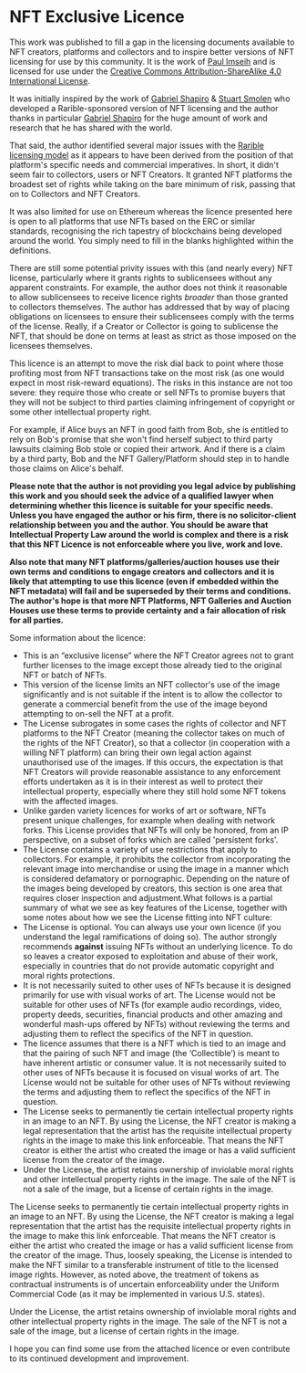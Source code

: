 # NFT Exclusive Licence

This work was published to fill a gap in the licensing documents available to NFT creators, platforms and collectors and to inspire better versions of NFT licensing for use by this community. It is the work of [Paul Imseih](https://www.linkedin.com/in/pimseih/) and is licensed for use under the [Creative Commons Attribution-ShareAlike 4.0 International License](https://creativecommons.org/licenses/by-sa/4.0/).

It was initially inspired by the work of  [Gabriel Shapiro](https://twitter.com/lex_node) & [Stuart Smolen](https://bsvlaw.com/team/stuart-smolen-partner/) who developed a Rarible-sponsored version of NFT licensing and the author thanks in particular [Gabriel Shapiro](https://twitter.com/lex_node) for the huge amount of work and research that he has shared with the world.

That said, the author identified several major issues with the [Rarible licensing model](https://github.com/rariblecom/nft-license) as it appears to have been derived from the position of that platform's specific needs and commercial imperatives. In short, it didn't seem fair to collectors, users or NFT Creators. It granted NFT platforms the broadest set of rights while taking on the bare minimum of risk, passing that on to Collectors and NFT Creators.

It was also limited for use on Ethereum whereas the licence presented here is open to all platforms that use NFTs based on the ERC or similar standards, recognising the rich tapestry of blockchains being developed around the world. You simply need to fill in the blanks highlighted within the definitions.

There are still some potential privity issues with this (and nearly every) NFT license, particularly where it grants rights to sublicensees without any apparent constraints. For example, the author does not think it reasonable to allow sublicensees to receive licence rights *broader* than those granted to collectors themselves. The author has addressed that by way of placing obligations on licensees to ensure their sublicensees comply with the terms of the license. Really, if a Creator or Collector is going to sublicense the NFT, that should be done on terms at least as strict as those imposed on the licensees themselves.

This licence is an attempt to move the risk dial back to point where those profiting most from NFT transactions take on the most risk (as one would expect in most risk-reward equations). The risks in this instance are not too severe: they require those who create or sell NFTs to promise buyers that they will not be subject to third parties claiming infringement of copyright or some other intellectual property right.

For example, if Alice buys an NFT in good faith from Bob, she is entitled to rely on Bob's promise that she won't find herself subject to third party lawsuits claiming Bob stole or copied their artwork. And if there is a claim by a third party, Bob and the NFT Gallery/Platform should step in to handle those claims on Alice's behalf.

**Please note that the author is not providing you legal advice by publishing this work and you should seek the advice of a qualified lawyer when determining whether this licence is suitable for your specific needs. Unless you have engaged the author or his firm, there is no solicitor-client relationship between you and the author. You should be aware that Intellectual Property Law around the world is complex and there is a risk that this NFT Licence is not enforceable where you live, work and love.**

**Also note that many NFT platforms/galleries/auction houses use their own terms and conditions to engage creators and collectors and it is likely that attempting to use this licence (even if embedded within the NFT metadata) will fail and be superseded by their terms and conditions. The author's hope is that more NFT Platforms, NFT Galleries and Auction Houses use these terms to provide certainty and a fair allocation of risk for all parties.**

Some information about the licence:

* This is an “exclusive license” where the NFT Creator agrees not to grant further licenses to the image except those already tied to the original NFT or batch of NFTs.
* This version of the license limits an NFT collector's use of the image significantly and is not suitable if the intent is to allow the collector to generate a commercial benefit from the use of the image beyond attempting to on-sell the NFT at a profit.
* The License subrogates in some cases the rights of collector and NFT platforms to the NFT Creator (meaning the collector takes on much of the rights of the NFT Creator), so that a collector (in cooperation with a willing NFT platform) can bring their own legal action against unauthorised use of the images. If this occurs, the expectation is that NFT Creators will provide reasonable assistance to any enforcement efforts undertaken as it is in their interest as well to protect their intellectual property, especially where they still hold some NFT tokens with the affected images.
* Unlike garden variety licences for works of art or software,  NFTs present unique challenges, for example when dealing with network forks. This License provides that NFTs will only be honored, from an IP perspective, on a subset of forks which are called 'persistent forks'.
* The License contains a variety of use restrictions that apply to collectors. For example, it prohibits the collector from incorporating the relevant image into merchandise or using the image in a manner which is considered defamatory or pornographic. Depending on the nature of the images being developed by creators, this section is one area that requires closer inspection and adjustment.What follows is a partial summary of what we see as key features of the License, together with some notes about how we see the License fitting into NFT culture:
* The License is optional. You can always use your own licence (if you understand the legal ramifications of doing so). The author strongly recommends **against** issuing NFTs without an underlying licence. To do so leaves a creator exposed to exploitation and abuse of their work, especially in countries that do not provide automatic copyright and moral rights protections.
* It is not necessarily suited to other uses of NFTs because it is designed primarily for use with visual works of art. The License would not be suitable for other uses of NFTs (for example audio recordings, video, property deeds, securities, financial products and other amazing and wonderful mash-ups offered by NFTs) without reviewing the terms and adjusting them to reflect the specifics of the NFT in question.
* The licence assumes that there is a NFT which is tied to an image and that the pairing of such NFT and image (the ‘Collectible’) is meant to have inherent artistic or consumer value. It is not necessarily suited to other uses of NFTs because it is focused on visual works of art. The License would not be suitable for other uses of NFTs without reviewing the terms and adjusting them to reflect the specifics of the NFT in question.
* The License seeks to permanently tie certain intellectual property rights in an image to an NFT. By using the License, the NFT creator is making a legal representation that the artist has the requisite intellectual property rights in the image to make this link enforceable. That means the NFT creator is either the artist who created the image or has a valid sufficient license from the creator of the image.
* Under the License, the artist retains ownership of inviolable moral rights and other intellectual property rights in the image. The sale of the NFT is not a sale of the image, but a license of certain rights in the image.

The License seeks to permanently tie certain intellectual property rights in an image to an NFT. By using the License, the NFT creator is making a legal representation that the artist has the requisite intellectual property rights in the image to make this link enforceable. That means the NFT creator is either the artist who created the image or has a valid sufficient license from the creator of the image. Thus, loosely speaking, the License is intended to make the NFT similar to a transferable instrument of title to the licensed image rights. However, as noted above, the treatment of tokens as contractual instruments is of uncertain enforceability under the Uniform Commercial Code (as it may be implemented in various U.S. states).

Under the License, the artist retains ownership of inviolable moral rights and other intellectual property rights in the image. The sale of the NFT is not a sale of the image, but a license of certain rights in the image.

I hope you can find some use from the attached licence or even contribute to its continued development and improvement.
